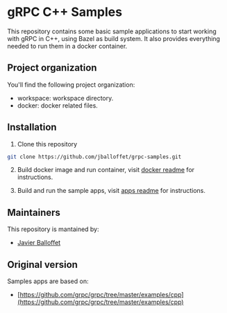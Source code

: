 # gRPC C++ Samples

This repository contains some basic sample applications to start working with gRPC in C++, using Bazel as build system. It also provides everything needed to run them in a docker container.

## Project organization

You'll find the following project organization:

- workspace: workspace directory.
- docker: docker related files.

## Installation

1. Clone this repository

```bash
git clone https://github.com/jballoffet/grpc-samples.git
```

2. Build docker image and run container, visit [docker readme](./docker/README.md)
for instructions.

3. Build and run the sample apps, visit [apps readme](./workspace/README.md) for instructions.

## Maintainers
This repository is mantained by:
* [Javier Balloffet](http://github.com/jballoffet)

## Original version
Samples apps are based on:
* [https://github.com/grpc/grpc/tree/master/examples/cpp](https://github.com/grpc/grpc/tree/master/examples/cpp)
